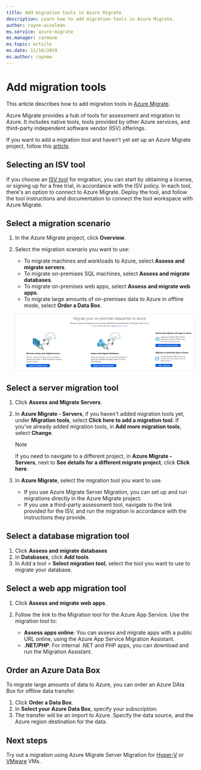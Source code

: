 ```yaml
---
title: Add migration tools in Azure Migrate 
description: Learn how to add migration tools in Azure Migrate. 
author: rayne-wiselman
ms.service: azure-migrate
ms.manager: carmonm
ms.topic: article
ms.date: 11/18/2019
ms.author: raynew
---
```




# Add migration tools

This article describes how to add migration tools in [Azure Migrate](migrate-overview.md).

Azure Migrate provides a hub of tools for assessment and migration to Azure. It includes native tools, tools provided by other Azure services, and third-party independent software vendor (ISV) offerings.

If you want to add a migration tool and haven't yet set up an Azure Migrate project, follow this [article](how-to-add-tool-first-time.md).



## Selecting an ISV tool

If you choose an [ISV tool](migrate-services-overview.md#isv-integration) for migration, you can start by obtaining a license, or signing up for a free trial, in accordance with the ISV policy. In each tool, there's an option to connect to Azure Migrate. Deploy the tool, and follow the tool instructions and documentation to connect the tool workspace with Azure Migrate. 

## Select a migration scenario

1. In the Azure Migrate project, click **Overview**.
2. Select the migration scenario you want to use:

    - To migrate machines and workloads to Azure, select **Assess and migrate servers**.
    - To migrate on-premises SQL machines, select **Assess and migrate databases**.
    - To migrate on-premises web apps, select **Assess and migrate web apps**.
    - To migrate large amounts of on-premises data to Azure in offline mode, select **Order a Data Box**.

    ![Assessment scenario](./media/how-to-migrate/assess-scenario.png)

## Select a server migration tool

1. Click **Assess and Migrate Servers**.
2. In **Azure Migrate - Servers**, if you haven't added migration tools yet, under **Migration tools**, select **Click here to add a migration tool**. If you've already added migration tools, in **Add more migration tools**, select **Change**.

    > [!NOTE]
    > If you need to navigate to a different project, in **Azure Migrate - Servers**, next to **See details for a different migrate project**, click **Click here**.

3. In **Azure Migrate**, select the migration tool you want to use.
    - If you use Azure Migrate Server Migration, you can set up and run migrations directly in the Azure Migrate project.
    - If you use a third-party assessment tool, navigate to the link provided for the ISV, and run the migration in accordance with the instructions they provide.

## Select a database migration tool

1. Click **Assess and migrate databases**
2. In **Databases**, click **Add tools**.
3. In Add a tool > **Select migration tool**, select the tool you want to use to migrate your database.

## Select a web app migration tool

1. Click **Assess and migrate web apps**.
2. Follow the link to the Migration tool for the Azure App Service. Use the migration tool to:

    - **Assess apps online**: You can assess and migrate apps with a public URL online, using the Azure App Service Migration Assistant.
    - **.NET/PHP**: For internal .NET and PHP apps, you can download and run the Migration Assistant.

## Order an Azure Data Box

To migrate large amounts of data to Azure,  you can order an Azure DAta Box for offline data transfer.

1. Click **Order a Data Box**.
2. In **Select your Azure Data Box**, specify your subscription. 
3. The transfer will be an import to Azure. Specify the data source, and the Azure region destination for the data.

## Next steps

Try out a migration using Azure Migrate Server Migration for [Hyper-V](tutorial-migrate-hyper-v.md) or [VMware](tutorial-migrate-vmware.md) VMs.
